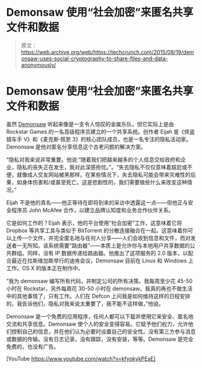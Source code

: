 # Demonsaw 使用“社会加密”来匿名共享文件和数据

> 原文：<https://web.archive.org/web/https://techcrunch.com/2015/08/19/demonsaw-uses-social-cryptography-to-share-files-and-data-anonymously/>

# Demonsaw 使用“社会加密”来匿名共享文件和数据

虽然 [Demonsaw](https://web.archive.org/web/20230315095316/https://www.demonsaw.com/) 听起来像是一支令人惊叹的金属乐队，但它实际上是由 Rockstar Games 的一名高级程序员建立的一个共享系统。创作者 Eijah 是《侠盗猎车手 V》和《麦克斯·佩恩 3》的核心团队成员，也是一名专注的隐私活动家。Demonsaw 是他对匿名分享信息这个古老问题的解决方案。

“隐私对我来说非常重要。他说:“随着我们把越来越多的个人信息交给政府和企业，隐私的丧失正在发生，我对此深感担忧。”。“失去隐私不仅仅意味着尴尬或不便，就像成人交友网站被黑那样。在某些情况下，失去隐私可能会带来灾难性的后果，如身体伤害和/或甚至死亡。这是悲剧性的，我们需要做些什么来改变这种情况。”

Eijah 不是他的真名——他正等待在即将到来的采访中透露这一点——但他正与安全程序员 John McAfee 合作，以建立品牌认知度和业务合作伙伴关系。

它是如何工作的？Eijah 表示，他的平台使用“社会加密”工作，这意味着它将 Dropbox 等共享工具与类似于 BitTorrent 的分散连接融合在一起。这意味着你可以上传一个文件，并完全匿名地与任何人分享——人们会收到信息和文件，而对发送者一无所知。该系统需要“路由器”——本质上是允许你与本地用户共享数据的公共群组。同样，没有 IP 数据传递给路由器。他推出了这项服务的 2.0 版本，以配合最近在拉斯维加斯举行的迪肯会议，Demonsaw 目前在 Linux 和 Windows 上工作。OS X 的版本正在制作中。

“我为 demonsaw 编写所有代码，并制定公司的所有决策。我每周至少花 45-50 小时在 Rockstar，另外每周花 30-50 小时在 demonsaw。我真的再也不做生活中的其他事情了，只有工作。人们在 Defcon 上问我是如何维持这样的日程安排的，我告诉他们，隐私对我来说太重要了，我不能不这样做，”他说。

Demonsaw 是一个免费的应用程序，任何人都可以下载并使用它来安全、匿名地交流和共享信息。Demonsaw 使个人的安全变得容易。它赋予他们权力，允许他们控制自己的信息，并在他们认为必要时设置自己的安全性。没有第三方参与消息或数据的传输。没有日志记录，没有跟踪，没有安装，等等。Demonsaw 是完全免费的，也没有广告。

[YouTube https://www.youtube.com/watch?v=kfyokykPEsE]